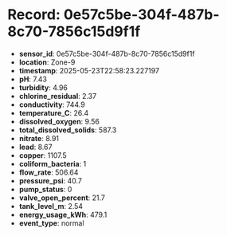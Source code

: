 # Record: 0e57c5be-304f-487b-8c70-7856c15d9f1f

- **sensor_id**: 0e57c5be-304f-487b-8c70-7856c15d9f1f
- **location**: Zone-9
- **timestamp**: 2025-05-23T22:58:23.227197
- **pH**: 7.43
- **turbidity**: 4.96
- **chlorine_residual**: 2.37
- **conductivity**: 744.9
- **temperature_C**: 26.4
- **dissolved_oxygen**: 9.56
- **total_dissolved_solids**: 587.3
- **nitrate**: 8.91
- **lead**: 8.67
- **copper**: 1107.5
- **coliform_bacteria**: 1
- **flow_rate**: 506.64
- **pressure_psi**: 40.7
- **pump_status**: 0
- **valve_open_percent**: 21.7
- **tank_level_m**: 2.54
- **energy_usage_kWh**: 479.1
- **event_type**: normal